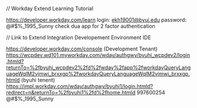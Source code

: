 // Workday Extend Learning Tutorial

https://developer.workday.com/learn 
login: ekh19001@byui.edu
password: @#$%_1995_Sunny
check dua app for 2 factor authentication 

// Link to Extend Integration Developement Environment IDE

https://developer.workday.com/console 
(Development Tenant) https://wcpdev.wd101.myworkday.com/wday/authgwy/byuhi_wcpdev2/login.htmld?returnTo=%2fbyuhi_wcpdev2%2fd%2fwday%2fapp%2fworkdayQueryLanguageWqlM2vjmwi_brxxgp%2fworkdayQueryLanguageWqlM2vjmwi_brxxgp.htmld 
(byuhi tenent) https://impl.workday.com/wday/authgwy/byuhi1/login.htmld?redirect=n&returnTo=%2fbyuhi1%2fd%2fhome.htmld 
997600254
@#$%_1995_Sunny


